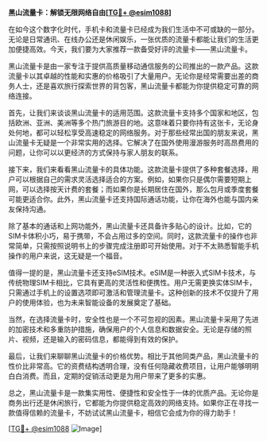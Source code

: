 **黑山流量卡：解锁无限网络自由[[TG💪+ @esim1088](https://t.me/s/esim1088)]**

在如今这个数字化时代，手机卡和流量卡已经成为我们生活中不可或缺的一部分。无论是日常通讯、在线办公还是休闲娱乐，一张优质的流量卡都能让我们的生活更加便捷高效。今天，我们要为大家推荐一款备受好评的流量卡——黑山流量卡。

黑山流量卡是由一家专注于提供高质量移动通信服务的公司推出的一款产品。这款流量卡以其卓越的性能和实惠的价格吸引了大量用户。无论你是经常需要出差的商务人士，还是喜欢旅行探索世界的背包客，黑山流量卡都能为你提供稳定可靠的网络连接。

首先，让我们来谈谈黑山流量卡的适用范围。这款流量卡支持多个国家和地区，包括欧洲、亚洲、美洲等多个热门旅游目的地。这意味着只要你持有这张卡，无论身处何地，都可以轻松享受高速稳定的网络服务。对于那些经常出国的朋友来说，黑山流量卡无疑是一个非常实用的选择。它解决了在国外使用漫游服务时高昂费用的问题，让你可以以更经济的方式保持与家人朋友的联系。

接下来，我们来看看黑山流量卡的具体功能。这款流量卡提供了多种套餐选择，用户可以根据自己的需求灵活选择适合的方案。例如，如果你只是偶尔需要短期上网，可以选择按天计费的套餐；而如果你是长期居住在国外，那么包月或季度套餐可能更适合你。此外，黑山流量卡还支持国际通话功能，让你在海外也能与国内亲友保持沟通。

除了基本的通话和上网功能外，黑山流量卡还具备许多贴心的设计。比如，它的SIM卡体积小巧，易于携带，不会占用过多的空间。同时，这款流量卡的操作也非常简单，只需按照说明书上的步骤完成注册即可开始使用。对于不太熟悉智能手机操作的用户来说，这无疑是一个福音。

值得一提的是，黑山流量卡还支持eSIM技术。eSIM是一种嵌入式SIM卡技术，与传统物理SIM卡相比，它具有更高的灵活性和便携性。用户无需更换实体SIM卡，只需通过手机上的设置选项即可激活和管理流量卡。这种创新的技术不仅提升了用户的使用体验，也为未来智能设备的发展奠定了基础。

当然，在选择流量卡时，安全性也是一个不可忽视的因素。黑山流量卡采用了先进的加密技术和多重防护措施，确保用户的个人信息和数据安全。无论是存储的照片、视频，还是输入的密码信息，都能得到有效的保护。

最后，让我们来聊聊黑山流量卡的价格优势。相比于其他同类产品，黑山流量卡的性价比非常高。它的资费结构透明合理，没有任何隐藏收费项目，让用户能够明明白白消费。而且，定期的促销活动更是为用户带来了更多的实惠。

总之，黑山流量卡是一款集实用性、便捷性和安全性于一体的优质产品。无论你是商务出行还是休闲旅行，它都能为你提供稳定高效的网络支持。如果你正在寻找一款值得信赖的流量卡，不妨试试黑山流量卡，相信它会成为你的得力助手！

[[TG💪+ @esim1088](https://t.me/s/esim1088) ![Image](https://i.postimg.cc/4NQfJmqS/Snipaste-2025-05-13-00-14-12.png)]